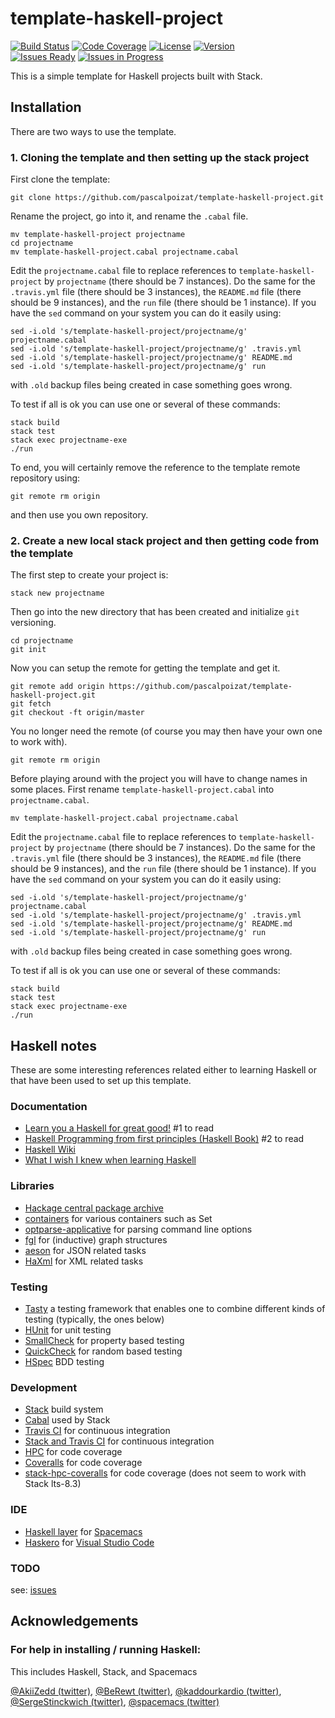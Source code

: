 # template-haskell-project

[![Build Status](https://img.shields.io/travis/pascalpoizat/template-haskell-project/master.svg?style=flat-square)](https://travis-ci.org/pascalpoizat/template-haskell-project)
[![Code Coverage](https://img.shields.io/coveralls/pascalpoizat/template-haskell-project/master.svg?style=flat-square)](https://coveralls.io/github/pascalpoizat/template-haskell-project)
[![License](https://img.shields.io/badge/license-Apache%20License%202.0-blue.svg?style=flat-square)](LICENSE)
[![Version](https://img.shields.io/badge/version-0.1.0.0-blue.svg?style=flat-square&label=version)](template-haskell-project.cabal)<br/>
[![Issues Ready](https://img.shields.io/github/issues-raw/pascalpoizat/template-haskell-project/ready.svg?style=flat-square&label=issues%20ready%20for%20development)](https://waffle.io/pascalpoizat/template-haskell-project)
[![Issues in Progress](https://img.shields.io/github/issues-raw/pascalpoizat/template-haskell-project/in%20progress.svg?style=flat-square&label=issues%20in%20progress)](https://waffle.io/pascalpoizat/template-haskell-project)

<!--
[![Version](https://img.shields.io/hackage/v/template-haskell-project.svg?label=version&amp;style=flat-square)](https://hackage.haskell.org/package/template-haskell-project)
-->

This is a simple template for Haskell projects built with Stack.

## Installation

There are two ways to use the template.

### 1. Cloning the template and then setting up the stack project

First clone the template:

```
git clone https://github.com/pascalpoizat/template-haskell-project.git
```

Rename the project, go into it, and rename the `.cabal` file.

```
mv template-haskell-project projectname
cd projectname
mv template-haskell-project.cabal projectname.cabal
```

Edit the `projectname.cabal` file to replace references to `template-haskell-project` by `projectname`
(there should be 7 instances). 
Do the same for the `.travis.yml` file (there should be 3 instances),
the `README.md` file (there should be 9 instances), and
the `run` file (there should be 1 instance). If you have the `sed` command on your system you can do it easily using:

```
sed -i.old 's/template-haskell-project/projectname/g' projectname.cabal
sed -i.old 's/template-haskell-project/projectname/g' .travis.yml
sed -i.old 's/template-haskell-project/projectname/g' README.md
sed -i.old 's/template-haskell-project/projectname/g' run
```

with `.old` backup files being created in case something goes wrong.

To test if all is ok you can use one or several of these commands:

```
stack build
stack test
stack exec projectname-exe
./run
```

To end, you will certainly remove the reference to the template remote repository using:

```
git remote rm origin
```

and then use you own repository.

### 2. Create a new local stack project and then getting code from the template

The first step to create your project is:

```
stack new projectname
```

Then go into the new directory that has been created and initialize `git` versioning.

```
cd projectname
git init
```

Now you can setup the remote for getting the template and get it.

```
git remote add origin https://github.com/pascalpoizat/template-haskell-project.git
git fetch
git checkout -ft origin/master
```

You no longer need the remote (of course you may then have your own one to work with).

```
git remote rm origin
```

Before playing around with the project you will have to change names in some places.
First rename `template-haskell-project.cabal` into `projectname.cabal`.

```
mv template-haskell-project.cabal projectname.cabal
```

Edit the `projectname.cabal` file to replace references to `template-haskell-project` by `projectname`
(there should be 7 instances). 
Do the same for the `.travis.yml` file (there should be 3 instances),
the `README.md` file (there should be 9 instances), and
the `run` file (there should be 1 instance). If you have the `sed` command on your system you can do it easily using:

```
sed -i.old 's/template-haskell-project/projectname/g' projectname.cabal
sed -i.old 's/template-haskell-project/projectname/g' .travis.yml
sed -i.old 's/template-haskell-project/projectname/g' README.md
sed -i.old 's/template-haskell-project/projectname/g' run
```

with `.old` backup files being created in case something goes wrong.

To test if all is ok you can use one or several of these commands:

```
stack build
stack test
stack exec projectname-exe
./run
```

## Haskell notes

These are some interesting references related either to learning Haskell or that have been used to set up this template.

### Documentation

- [Learn you a Haskell for great good!](http://learnyouahaskell.com) #1 to read 
- [Haskell Programming from first principles (Haskell Book)](http://haskellbook.com) #2 to read
- [Haskell Wiki](https://wiki.haskell.org/FAQ)
- [What I wish I knew when learning Haskell](http://dev.stephendiehl.com/hask/)

### Libraries

- [Hackage central package archive](https://hackage.haskell.org)
- [containers](https://hackage.haskell.org/package/containers) for various containers such as Set
- [optparse-applicative](http://hackage.haskell.org/package/optparse-applicative) for parsing command line options
- [fgl](http://hackage.haskell.org/package/fgl) for (inductive) graph structures
- [aeson](https://hackage.haskell.org/package/aeson) for JSON related tasks
- [HaXml](https://hackage.haskell.org/package/HaXml) for XML related tasks

### Testing

- [Tasty](http://documentup.com/feuerbach/tasty) a testing framework that enables one to combine different kinds of testing (typically, the ones below)
- [HUnit](https://github.com/hspec/HUnit#readme) for unit testing
- [SmallCheck](https://github.com/feuerbach/smallcheck#readme) for property based testing
- [QuickCheck](https://github.com/nick8325/quickcheck#readme) for random based testing
- [HSpec](http://hspec.github.io) BDD testing

### Development

- [Stack](https://haskellstack.org/) build system
- [Cabal](https://www.haskell.org/cabal/) used by Stack
- [Travis CI](https://travis-ci.org) for continuous integration
- [Stack and Travis CI](https://docs.haskellstack.org/en/latest/travis_ci/) for continuous integration
- [HPC](https://wiki.haskell.org/Haskell_program_coverage) for code coverage
- [Coveralls](https://coveralls.io) for code coverage
- [stack-hpc-coveralls](https://github.com/rubik/stack-hpc-coveralls) for code coverage (does not seem to work with Stack lts-8.3)

### IDE

- [Haskell layer](https://github.com/syl20bnr/spacemacs/tree/master/layers/%2Blang/haskell) for [Spacemacs](http://spacemacs.org)
- [Haskero](https://gitlab.com/vannnns/haskero/blob/master/README.md) for [Visual Studio Code](https://code.visualstudio.com)

### TODO

see: [issues](https://github.com/pascalpoizat/template-haskell-project/issues)

## Acknowledgements

### For help in installing / running Haskell:

This includes Haskell, Stack, and Spacemacs

[@AkiiZedd (twitter)](https://twitter.com/AkiiZedd),
[@BeRewt (twitter)](https://twitter.com/BeRewt),
[@kaddourkardio (twitter)](https://twitter.com/kaddourkardio), 
[@SergeStinckwich (twitter)](https://twitter.com/SergeStinckwich),
[@spacemacs (twitter)](https://twitter.com/spacemacs)
